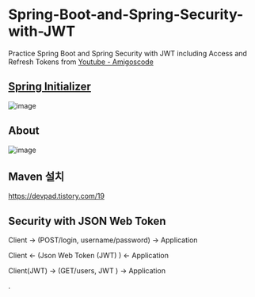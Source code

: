 # Spring-Boot-and-Spring-Security-with-JWT
 
Practice Spring Boot and Spring Security with JWT including Access and Refresh Tokens from [Youtube - Amigoscode
](https://www.youtube.com/watch?v=VVn9OG9nfH0)

## [Spring Initializer](https://start.spring.io/)

![image](https://user-images.githubusercontent.com/78013523/153817519-eeac4a24-42df-4037-ba57-0ce98999c1ea.png)

## About
![image](https://user-images.githubusercontent.com/78013523/153820030-220f7a96-9213-4182-9cff-045450bf5470.png)

## Maven 설치

https://devpad.tistory.com/19

## Security with JSON Web Token

Client -> (POST/login, username/password) -> Application

Client <- (Json Web Token (JWT) ) <- Application

Client(JWT) -> (GET/users, JWT ) -> Application

.
